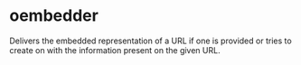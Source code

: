 # oembedder
Delivers the embedded representation of a URL if one is provided or tries to create on with the information present on the given URL.
